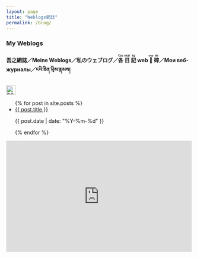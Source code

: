 ```yaml
---
layout: page
title: "Weblogs網誌"
permalink: /blog/
---
```


<h3><strong>My Weblogs</strong></h3>

<h4><strong>吾之網誌／Meine Weblogs／私のウェブログ／<ruby>各<rt>Các</rt></ruby>&nbsp;<ruby>日<rt>nhật</rt></ruby>&nbsp;<ruby>記<rt>ký</rt></ruby>&nbsp;web&nbsp;<ruby>𧵑<rt>của</rt></ruby>&nbsp;<ruby>碎<rt>tôi</rt></ruby>／Мои веб-журналы／ངའི་ཟིན་བྲིས་རྣམས།</strong>
</h4><a href="https://rss.beauty/rss?url=https://yongzs1218.github.io/feed.xml" target="_blank">
  <img src="https://cdn.freebiesupply.com/logos/large/2x/rss-logo-png-transparent.png" alt="RSS Subscribe" width="25" height="25"/>
</a>

<ul>
  {% for post in site.posts %}
    <li>
      <a href="{{ post.url }}">{{ post.title }}</a>
      <p>{{ post.date | date: "%Y-%m-%d" }}</p>
    </li>
  {% endfor %}
</ul>

<iframe src="https://pari.icu/embed/user-timeline/a70r35f9pbiq138c?maxHeight=400&border=false" data-misskey-embed-id="v1_a988rzaecd" loading="lazy" referrerpolicy="strict-origin-when-cross-origin" style="border: none; width: 100%; max-width: 500px; height: 300px; color-scheme: light dark;"></iframe>
<script defer src="https://pari.icu/embed.js"></script>
